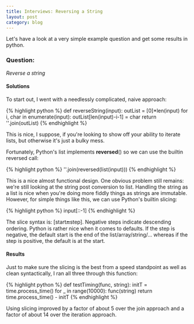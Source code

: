 ```yaml
---
title: Interviews: Reversing a String
layout: post
category: blog
---
```


Let's have a look at a very simple example question and get some results in python.

<!--postbreak-->

### Question:

*Reverse a string*

#### Solutions 

To start out, I went with a needlessly complicated, naive approach:

{% highlight python %}
def reverseString(input):
	outList = [0]*len(input)
	for i, char in enumerate(input):
		outList[len(input)-i-1] = char
	return ''.join(outList)
{% endhighlight %}

This is nice, I suppose, if you're looking to show off your ability to iterate lists, but otherwise it's just a bulky mess.

Fortunately, Python's list implements __reversed__() so we can use the builtin reversed call:

{% highlight python %}
	''.join(reversed(list(input)))
{% endhighlight %}

This is a nice almost functional design. One obvious problem still remains: we're still looking at the string post conversion to list. Handling the string as a list is nice when you're doing more fiddly things as strings are immutable. However, for simple things like this, we can use Python's builtin slicing:

{% highlight python %}
	input[::-1]
{% endhighlight %}

The slice syntax is: [start:end:step]. Negative steps indicate descending ordering. Python is rather nice when it comes to defaults. If the step is negative, the default start is the end of the list/array/string/... whereas if the step is positive, the default is at the start.

#### Results

Just to make sure the slicing is the best from a speed standpoint as well as clean syntactically, I ran all three through this function:

{% highlight python %}
def testTiming(func, string):
    initT = time.process_time()
    for _ in range(10000):
        func(string)
    return time.process_time() - initT
{% endhighlight %}

Using slicing improved by a factor of about 5 over the join approach and a factor of about 14 over the iteration approach.
